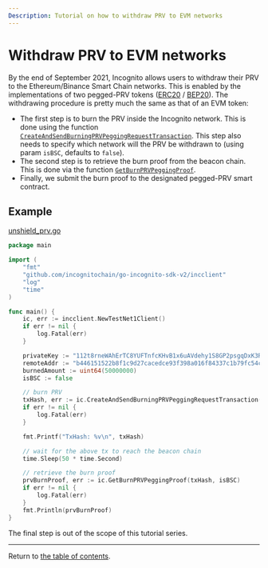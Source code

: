 ```yaml
---
Description: Tutorial on how to withdraw PRV to EVM networks
---
```

# Withdraw PRV to EVM networks
By the end of September 2021, Incognito allows users to withdraw their PRV to the Ethereum/Binance Smart Chain networks. This is enabled by the implementations of two pegged-PRV tokens ([ERC20](https://etherscan.io/address/0xB64fde8f199F073F41c132B9eC7aD5b61De0B1B7#code) / [BEP20](https://bscscan.com/address/0xB64fde8f199F073F41c132B9eC7aD5b61De0B1B7)).
The withdrawing procedure is pretty much the same as that of an EVM token:
* The first step is to burn the PRV inside the Incognito network. This is done using the function [`CreateAndSendBurningPRVPeggingRequestTransaction`](../../../incclient/prv_pegging.go). This step also needs to specify which network will the PRV be withdrawn to (using param `isBSC`, defaults to `false`).
* The second step is to retrieve the burn proof from the beacon chain. This is done via the function [`GetBurnPRVPeggingProof`](../../../incclient/prv_pegging.go).
* Finally, we submit the burn proof to the designated pegged-PRV smart contract.

## Example
[unshield_prv.go](../../code/bridge/unshield_prv/unshield_prv.go)
```go
package main

import (
	"fmt"
	"github.com/incognitochain/go-incognito-sdk-v2/incclient"
	"log"
	"time"
)

func main() {
	ic, err := incclient.NewTestNet1Client()
	if err != nil {
		log.Fatal(err)
	}

	privateKey := "112t8rneWAhErTC8YUFTnfcKHvB1x6uAVdehy1S8GP2psgqDxK3RHouUcd69fz88oAL9XuMyQ8mBY5FmmGJdcyrpwXjWBXRpoWwgJXjsxi4j"
	remoteAddr := "b446151522b8f1c9d27cacedce93f398a016f84337c1b79fc54c8436af5f7900"
	burnedAmount := uint64(50000000)
	isBSC := false

	// burn PRV
	txHash, err := ic.CreateAndSendBurningPRVPeggingRequestTransaction(privateKey, remoteAddr, burnedAmount, isBSC)
	if err != nil {
		log.Fatal(err)
	}

	fmt.Printf("TxHash: %v\n", txHash)

	// wait for the above tx to reach the beacon chain
	time.Sleep(50 * time.Second)

	// retrieve the burn proof
	prvBurnProof, err := ic.GetBurnPRVPeggingProof(txHash, isBSC)
	if err != nil {
		log.Fatal(err)
	}
	fmt.Println(prvBurnProof)
}
```

The final step is out of the scope of this tutorial series.

---
Return to [the table of contents](../../../README.md).
